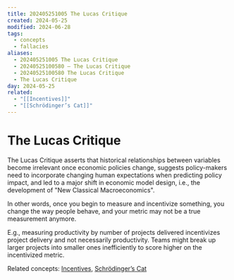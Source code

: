 ```yaml
---
title: 202405251005 The Lucas Critique
created: 2024-05-25
modified: 2024-06-28
tags:
  - concepts
  - fallacies
aliases:
  - 202405251005 The Lucas Critique
  - 20240525100580 — The Lucas Critique
  - 20240525100580 The Lucas Critique
  - The Lucas Critique
day: 2024-05-25
related:
  - "[[Incentives]]"
  - "[[Schrödinger’s Cat]]"
---
```

# The Lucas Critique

The Lucas Critique asserts that historical relationships between variables become irrelevant once economic policies change, suggests policy-makers need to incorporate changing human expectations when predicting policy impact, and led to a major shift in economic model design, i.e., the development of "New Classical Macroeconomics".

In other words, once you begin to measure and incentivize something, you change the way people behave, and your metric may not be a true measurement anymore.

E.g., measuring productivity by number of projects delivered incentivizes project delivery and not necessarily productivity. Teams might break up larger projects into smaller ones inefficiently to score higher on the incentivized metric.

Related concepts: [Incentives](Incentives.md), [Schrödinger’s Cat](Schr%C3%B6dinger%E2%80%99s%20Cat.md)
